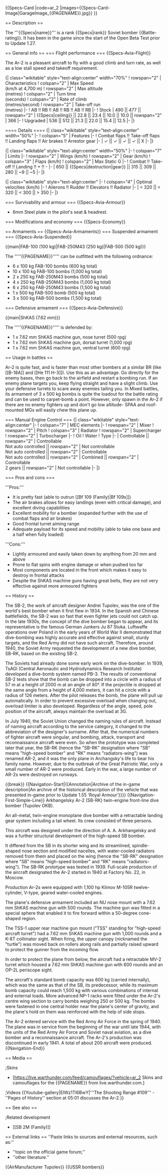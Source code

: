{{Specs-Card
|code=ar_2
|images={{Specs-Card-Image|GarageImage_{{PAGENAME}}.jpg}}
}}

== Description ==

<!-- ''In the description, the first part should be about the history of and the creation and combat usage of the aircraft, as well as its key features. In the second part, tell the reader about the aircraft in the game. Insert a screenshot of the vehicle, so that if the novice player does not remember the vehicle by name, he will immediately understand what kind of vehicle the article is talking about.'' -->

The '''{{Specs|name}}''' is a rank {{Specs|rank}} Soviet bomber {{Battle-rating}}. It has been in the game since the start of the Open Beta Test prior to Update 1.27.

== General info ==
=== Flight performance ===
{{Specs-Avia-Flight}}

<!-- ''Describe how the aircraft behaves in the air. Speed, manoeuvrability, acceleration and allowable loads - these are the most important characteristics of the vehicle.'' -->

The Ar-2 is a pleasant aircraft to fly with a good climb and turn rate, as well as a low stall speed and takeoff requirement.

{| class="wikitable" style="text-align:center" width="70%"
! rowspan="2" | Characteristics
! colspan="2" | Max Speed<br>(km/h at 4,700 m)
! rowspan="2" | Max altitude<br>(metres)
! colspan="2" | Turn time<br>(seconds)
! colspan="2" | Rate of climb<br>(metres/second)
! rowspan="2" | Take-off run<br>(metres)
|-
! AB !! RB !! AB !! RB !! AB !! RB
|-
! Stock
| 490 || 477 || rowspan="2" | {{Specs|ceiling}} || 22.8 || 23.4 || 10.0 || 10.0 || rowspan="2" | 366
|-
! Upgraded
| 536 || 512 || 21.3 || 22.0 || 15.4 || 12.5
|-
|}

==== Details ====
{| class="wikitable" style="text-align:center" width="50%"
|-
! colspan="5" | Features
|-
! Combat flaps !! Take-off flaps !! Landing flaps !! Air brakes !! Arrestor gear
|-
| ✓ || ✓ || ✓ || ✓ || X <!-- ✓ -->
|-
|}

{| class="wikitable" style="text-align:center" width="50%"
|-
! colspan="7" | Limits
|-
! rowspan="2" | Wings (km/h)
! rowspan="2" | Gear (km/h)
! colspan="3" | Flaps (km/h)
! colspan="2" | Max Static G
|-
! Combat !! Take-off !! Landing !! + !! -
|-
| 650 <!-- {{Specs|destruction|body}} --> || {{Specs|destruction|gear}} || 315 || 309 || 280 || ~9 || ~5
|-
|}

{| class="wikitable" style="text-align:center"
|-
! colspan="4" | Optimal velocities (km/h)
|-
! Ailerons !! Rudder !! Elevators !! Radiator
|-
| < 320 || < 320 || < 300 || > 350
|-
|}

=== Survivability and armour ===
{{Specs-Avia-Armour}}

<!-- ''Examine the survivability of the aircraft. Note how vulnerable the structure is and how secure the pilot is, whether the fuel tanks are armoured, etc. Describe the armour, if there is any, and also mention the vulnerability of other critical aircraft systems.'' -->

- 6mm Steel plate in the pilot's seat & headrest.

=== Modifications and economy ===
{{Specs-Economy}}

== Armaments ==
{{Specs-Avia-Armaments}}
=== Suspended armament ===
{{Specs-Avia-Suspended}}

<!-- ''Describe the aircraft's suspended armament: additional cannons under the wings, bombs, rockets and torpedoes. This section is especially important for bombers and attackers. If there is no suspended weaponry remove this subsection.'' -->

{{main|FAB-100 (100 kg)|FAB-250M43 (250 kg)|FAB-500 (500 kg)}}

The '''''{{PAGENAME}}''''' can be outfitted with the following ordnance:

- 6 x 100 kg FAB-100 bombs (600 kg total)
- 10 x 100 kg FAB-100 bombs (1,000 kg total)
- 2 x 250 kg FAB-250M43 bombs (500 kg total)
- 4 x 250 kg FAB-250M43 bombs (1,000 kg total)
- 6 x 250 kg FAB-250M43 bombs (1,500 kg total)
- 1 x 500 kg FAB-500 bomb (500 kg total)
- 3 x 500 kg FAB-500 bombs (1,500 kg total)

=== Defensive armament ===
{{Specs-Avia-Defensive}}

<!-- ''Defensive armament with turret machine guns or cannons, crewed by gunners. Examine the number of gunners and what belts or drums are better to use. If defensive weaponry is not available, remove this subsection.'' -->

{{main|ShKAS (7.62 mm)}}

The '''''{{PAGENAME}}''''' is defended by:

- 1 x 7.62 mm ShKAS machine gun, nose turret (500 rpg)
- 1 x 7.62 mm ShKAS machine gun, dorsal turret (1,000 rpg)
- 1 x 7.62 mm ShKAS machine gun, ventral turret (600 rpg)

== Usage in battles ==

<!-- ''Describe the tactics of playing in the aircraft, the features of using aircraft in a team and advice on tactics. Refrain from creating a "guide" - do not impose a single point of view, but instead, give the reader food for thought. Examine the most dangerous enemies and give recommendations on fighting them. If necessary, note the specifics of the game in different modes (AB, RB, SB).'' -->

Ar-2 is quite fast, and is faster than most other bombers at a similar BR (like [[B-18A]] and [[He 111 H-3]]). Use this as an advantage. Go directly for the enemy bases, then go back to the airfield and restart a bombing run. If an enemy plane targets you, keep flying straight and have a slight climb. Use your defensive turrets to scare away enemies tailing you. In Mixed battles, its armament of 3 x 500 kg bombs is quite the loadout for the battle rating and can be used to carpet-bomb a point. However, only spawn in the Ar-2 if there are no enemy fighters up and don't go low altitude- SPAA and roof-mounted MGs will easily chew this plane up.

=== Manual Engine Control ===
{| class="wikitable" style="text-align:center"
|-
! colspan="7" | MEC elements
|-
! rowspan="2" | Mixer
! rowspan="2" | Pitch
! colspan="3" | Radiator
! rowspan="2" | Supercharger
! rowspan="2" | Turbocharger
|-
! Oil
! Water
! Type
|-
| Controllable || rowspan="2" | Controllable<br>Not auto controlled || rowspan="2" | Not controllable<br>Not auto controlled || rowspan="2" | Controllable<br>Not auto controlled || rowspan="2" | Combined || rowspan="2" | Controllable<br>2 gears || rowspan="2" | Not controllable
|-
|}

=== Pros and cons ===

<!-- ''Summarise and briefly evaluate the vehicle in terms of its characteristics and combat effectiveness. Mark its pros and cons in the bulleted list. Try not to use more than 6 points for each of the characteristics. Avoid using categorical definitions such as "bad", "good" and the like - use substitutions with softer forms such as "inadequate" and "effective".'' -->

'''Pros:'''

- It is pretty fast (able to outrun [[Bf 109 (Family)|Bf 109s]])
- The air brakes allows for easy landings (even with critical damage), and excellent diving capabilities
- Excellent mobility for a bomber (expanded further with the use of combat flaps and air brakes)
- Good frontal turret aiming range
- Adequate payload for its speed and mobility (able to take one base and a half when fully loaded)

'''Cons:'''

- Lightly armoured and easily taken down by anything from 20 mm and above
- Prone to flat spins with engine damage or when pushed too far
- Most components are located in the front which makes it easy to destroy in frontal attacks
- Despite the ShKAS machine guns having great belts, they are not very effective against more armoured fighters

== History ==

<!--''Describe the history of the creation and combat usage of the aircraft in more detail than in the introduction. If the historical reference turns out to be too long, take it to a separate article, taking a link to the article about the vehicle and adding a block "/ History" (example: <nowiki>https://wiki.warthunder.com/(Vehicle-name)/History</nowiki>) and add a link to it here using the <code>main</code> template. Be sure to reference text and sources by using <code><nowiki><ref></ref></nowiki></code>, as well as adding them at the end of the article with <code><nowiki><references /></nowiki></code>. This section may also include the vehicle's dev blog entry (if applicable) and the in-game encyclopedia description (under <code><nowiki>=== In-game description ===</nowiki></code>, also if applicable).''-->

The SB-2, the work of aircraft designer Andrei Tupolev, was the one of the world's best bomber when it first flew in 1934. In the Spanish and Chinese battlefields, the SB-2 was so fast that even fighter jets could not catch up. In the late 1930s, the concept of the dive bomber began to appear, and its representative is the famous German Junkers Ju 87 Stuka. Luftwaffe operations over Poland in the early years of World War II demonstrated that dive-bombing was highly accurate and effective against small, sturdy targets, and the Red Army did not have such aircraft. Therefore, around 1940, the Soviet Army requested the development of a new dive bomber, SB-RK, based on the existing SB-2.

The Soviets had already done some early work on the dive-bomber. In 1939, TsAGI (Central Aeronautic and Hydrodynamics Research Institute) developed a dive-bomb system named PB-3. The results of conventional SB-2 tests show that the bomb can be dropped into a circle with a radius of 57 m at a height of 2000 m at an angle of 80°. If the projectile is dropped at the same angle from a height of 4,000 meters, it can hit a circle with a radius of 126 meters. After the pilot releases the bomb, the plane will pull up automatically. In order to prevent excessive overload when changing out, overload limiter is also developed. Regardless of the angle, speed, pole position of the aircraft, always maintain the overload at 3G.

In July 1940, the Soviet Union changed the naming rules of aircraft. Instead of naming aircraft according to the service category, it changed to the abbreviation of the designer's surname. After that, the numerical numbers of fighter aircraft were singular, and bombing, attack, transport and reconnaissance aircraft were even. So when the prototype was completed later that year, the SB-RK (hence the "SB-RK" designation where "SB" means "high-speed bomber" and "RK" means "radiators-wing") was renamed AR-2, and it was the only plane in Archangsky's life to bear his family name. However, due to the outbreak of the Great Patriotic War, only a small number of AR-2 were produced. Early in the war, a large number of AR-2s were destroyed on runways.

{{break}}
{{Navigation-Start|{{Annotation|Archive of the in-game description|An archive of the historical description of the vehicle that was presented in-game prior to Update 1.55 'Royal Armour'}}}}
{{Navigation-First-Simple-Line}}
Arkhangelsky Ar-2 (SB-RK) twin-engine front-line dive bomber (Tupolev OKB).

An all-metal, twin-engine monoplane dive bomber with a retractable landing gear system including a tail wheel. Its crew consisted of three persons.

This aircraft was designed under the direction of A. A. Arkhangelsky and was a further structural development of the high-speed SB bomber.

It differed from the SB in its shorter wing and its streamlined, spindle-shaped nose section and modified nacelles, with water-cooled radiators removed from them and placed on the wing (hence the "SB-RK" designation where "SB" means "high-speed bomber" and "RK" means "radiators-wing"). The SB-RK prototype was tested in 1939. Full-scale production of the aircraft designated the Ar-2 started in 1940 at Factory No. 22, in Moscow.

Production Ar-2s were equipped with 1,100 hp Klimov M-105R twelve-cylinder, V-type, geared water-cooled engines.

The plane's defensive armament included an NU nose mount with a 7.62 mm ShKAS machine gun with 500 rounds. The machine gun was fitted in a special sphere that enabled it to fire forward within a 50-degree cone-shaped region.

The TSS-1 upper rear machine gun mount ("TSS" standing for "high-speed aircraft turret") had a 7.62 mm ShKAS machine gun with 1,000 rounds and a K-8T collimator sight. When firing, the upper canopy (nicknamed the "turtle") was moved back on rollers along rails and partially raised upward to protect the gunner from the incoming flow.

In order to protect the plane from below, the aircraft had a retractable MV-2 turret which housed a 7.62 mm ShKAS machine gun with 600 rounds and an OP-2L periscope sight.

The aircraft's standard bomb capacity was 600 kg (carried internally), which was the same as that of the SB, its predecessor, while its maximum bomb capacity could reach 1,500 kg with various combinations of internal and external loads. More advanced NP-1 racks were fitted under the Ar-2's centre wing section to carry bombs weighing 250 or 500 kg. The bombs were fastened in one central holder near the plane's center of gravity, and the plane's hold on them was reinforced with the help of side stops.

The Ar-2 entered service with the Red Army Air Force in the spring of 1940. The plane was in service from the beginning of the war until late 1944, with the units of the Red Army Air Force and Soviet naval aviation, as a dive bomber and a reconnaissance aircraft. The Ar-2's production was discontinued in early 1941. A total of about 200 aircraft were produced.
{{Navigation-End}}

== Media ==

<!-- ''Excellent additions to the article would be video guides, screenshots from the game, and photos.'' -->

;Skins

- [https://live.warthunder.com/feed/camouflages/?vehicle=ar_2 Skins and camouflages for the {{PAGENAME}} from live.warthunder.com.]

;Videos
{{Youtube-gallery|ElWz1Tl6BwY|'''The Shooting Range #109''' - ''Pages of History'' section at 05:01 discusses the Ar-2.}}

== See also ==

<!-- ''Links to the articles on the War Thunder Wiki that you think will be useful for the reader, for example:''
* ''reference to the series of the aircraft;''
* ''links to approximate analogues of other nations and research trees.'' -->

;Related development

- [[SB 2M (Family)]]

== External links ==
''Paste links to sources and external resources, such as:''

- ''topic on the official game forum;''
- ''other literature.''

{{AirManufacturer Tupolev}}
{{USSR bombers}}
